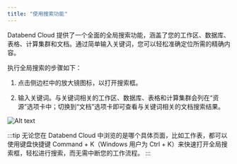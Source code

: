```yaml
---
title: "使用搜索功能"
---
```


Databend Cloud 提供了一个全面的全局搜索功能，涵盖了您的工作区、数据库、表格、计算集群和文档。通过简单输入关键词，您可以轻松准确定位所需的精确内容。

执行全局搜索的步骤如下：

1. 点击侧边栏中的放大镜图标，以打开搜索框。

2. 输入关键词。与关键词相关的工作区、数据库、表格和计算集群会列在“资源”选项卡中；切换到“文档”选项卡即可查看与关键词相关的文档搜索结果。

![Alt text](@site/static/img/documents_cn/working/global-search-cn.gif)

:::tip
无论您在 Databend Cloud 中浏览的是哪个具体页面，比如工作表，都可以使用键盘快捷键 Command + K（Windows 用户为 Ctrl + K）来快速打开全局搜索框，轻松进行搜索，而无需中断您的工作流程。
:::
